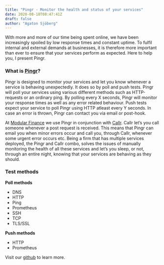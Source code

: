 ```yaml
---
title: "Pingr - Monitor the health and status of your services"
date: 2020-08-18T08:47:41Z
draft: false
author: "Agaton Sjöberg"
---
```

With more and more of our time being spent online, we have been increasingly spoiled by low response times and 
constant uptime. To fulfil internal and external demands at businesses, it is therefore more important than ever
to ensure that your services perform as expected. Here to help you, I present Pingr. 

<!--more-->

### What is [Pingr](https://github.com/itsy-sh/pingr)?

Pingr is designed to monitor your services and let you know whenever a service is behaving unexpectedly. It does
so by poll and push tests. Pingr will poll your services using various different methods such as HTTP-requests or
an ordinary ping. By polling every X seconds, Pingr will monitor your response times as well as any error related
behaviour. Push tests expect your service to poll Pingr using HTTP atleast every Y seconds. In case an error is 
thrown, Pingr can contact you via email or post-hook.

At [Modular Finance](https://modularfinance.se/?l=en) we use Pingr in conjunction with 
[Callr](https://github.com/itsy-sh/callr). Callr let’s you call someone whenever a post request is received. 
This means that Pingr can email you when minor errors occur and call you, through Callr, whenever some urgent 
error occurs etc. Being a firm that has multiple services deployed, the Pingr and Callr combo, solves the issues of 
manually monitoring the health of all these services and let’s you sleep, or not, through an entire night, knowing 
that your services are behaving as they should.

### Test methods
**Poll methods**
+ DNS
+ HTTP
+ Ping
+ Prometheus
+ SSH
+ TCP
+ TLS/SSL

**Push methods**
+ HTTP
+ Prometheus

Visit our [github](https://github.com/itsy-sh/pingr) to learn more.

